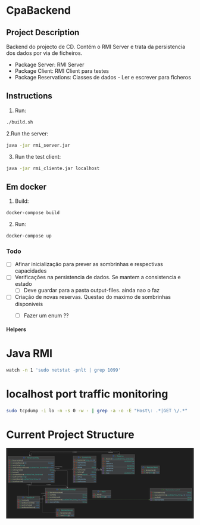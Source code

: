 # CpaBackend

## Project Description
Backend do projecto de CD. Contém o RMI Server e trata da persistencia dos dados por via de ficheiros.

- Package Server: RMI Server
- Package Client: RMI Client para testes 
- Package Reservations: Classes de dados - Ler e escrever para ficheros

## Instructions
1. Run: 
```bash
./build.sh
```
2.Run the server:
```bash
java -jar rmi_server.jar
```

3. Run the test client:
```bash
java -jar rmi_cliente.jar localhost
```

## Em docker
1. Build:
```bash
docker-compose build
```
2. Run:
```bash
docker-compose up
```

### Todo
- [ ] Afinar inicialização para prever as sombrinhas e respectivas capacidades
- [ ] Verificações na persistencia de dados. Se mantem a consistencia e estado 
  - [ ] Deve guardar para a pasta output-files. ainda nao o faz
- [ ] Criação de novas reservas. Questao do maximo de sombrinhas disponiveis
  - [ ] Fazer um enum ?? 


#### Helpers
# Java RMI
```bash
watch -n 1 'sudo netstat -pnlt | grep 1099'
```

# localhost port traffic monitoring
```bash
sudo tcpdump -i lo -n -s 0 -w - | grep -a -o -E "Host\: .*|GET \/.*"
```

# Current Project Structure

![current-diagram.png](current-diagram.png)